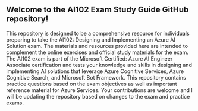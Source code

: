 ## Welcome to the AI102 Exam Study Guide GitHub repository! 
This repository is designed to be a comprehensive resource for individuals preparing to take the AI102: Designing and Implementing an Azure AI Solution exam. 
The materials and resources provided here are intended to complement the online exercises and official study materials for the exam.
The AI102 exam is part of the Microsoft Certified: Azure AI Engineer Associate certification and 
tests your knowledge and skills in designing and implementing AI solutions that leverage Azure Cognitive Services, Azure Cognitive Search, and Microsoft Bot Framework.
This repository contains practice questions based on the exam objectives as well as important reference material for Azure Services.
Your contributions are welcome and I will be updating the repository based on changes to the exam and practice exams.
